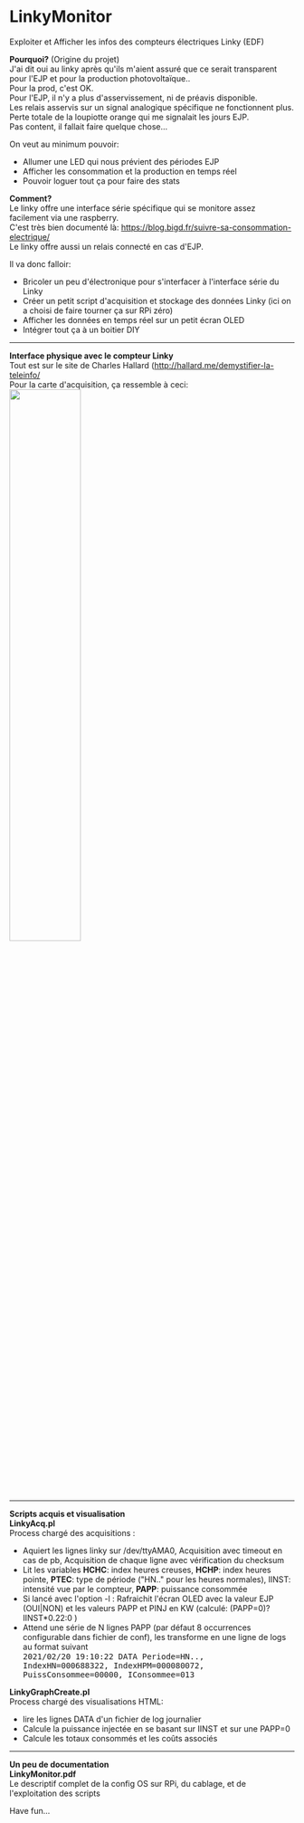 # LinkyMonitor
Exploiter et Afficher les infos des compteurs électriques Linky (EDF)

<b>Pourquoi?</b> (Origine du projet)<br/>
J'ai dit oui au linky après qu'ils m'aient assuré que ce serait transparent pour l'EJP et pour la production photovoltaïque..<br/>
Pour la prod, c'est OK. <br/>
Pour l'EJP, il n'y a plus d'asservissement, ni de préavis disponible. <br/>
Les relais asservis sur un signal analogique spécifique ne fonctionnent plus. Perte totale de la loupiotte orange qui me signalait les jours EJP.<br/>
Pas content, il fallait faire quelque chose…<p/>
On veut au minimum pouvoir:<ul>
<li>Allumer une LED qui nous prévient des périodes EJP</li>
<li>Afficher les consommation et la production en temps réel</li>
<li>Pouvoir loguer tout ça pour faire des stats</li></ul>

<b>Comment?</b><br/>
Le linky offre une interface série spécifique qui se monitore assez facilement via une raspberry.<br/>
C'est très bien documenté là: <a href="https://blog.bigd.fr/suivre-sa-consommation-electrique/">https://blog.bigd.fr/suivre-sa-consommation-electrique/</a><br/>
Le linky offre aussi un relais connecté en cas d'EJP.<p>
Il va donc falloir:<ul>
<li>Bricoler un peu d'électronique pour s'interfacer à l'interface série du Linky</li>
<li>Créer un petit script d'acquisition et stockage des données Linky (ici on a choisi de faire tourner ça sur RPi zéro)</li>
<li>Afficher les données en temps réel sur un petit écran OLED</li>
<li>Intégrer tout ça à un boitier DIY</li>
</ul>
<hr/>

<b>Interface physique avec le compteur Linky</b><br/>
Tout est sur le site de Charles Hallard (<a href="http://hallard.me/demystifier-la-teleinfo/">http://hallard.me/demystifier-la-teleinfo/</a><br/>
Pour la carte d'acquisition, ça ressemble à ceci:<br/>
<img width="50%" src="http://hallard.me/blog/wp-content/uploads/2015/07/montage-de-base-1024x547.jpg"/>
<hr/>

<b>Scripts acquis et visualisation</b><br/>
<b>LinkyAcq.pl</b><br/>
Process chargé des acquisitions :<ul> 
<li>Aquiert les lignes linky sur /dev/ttyAMA0, Acquisition avec timeout en cas de pb, Acquisition de chaque ligne avec vérification du checksum</li>
<li>Lit les variables <b>HCHC</b>: index heures creuses, <b>HCHP</b>: index heures pointe, <b>PTEC</b>: type de période ("HN.." pour les heures normales), IINST: intensité vue par le compteur, <b>PAPP</b>: puissance consommée</li>
<li>Si lancé avec l'option -l : Rafraichit l'écran OLED avec la valeur EJP (OUI|NON) et les valeurs PAPP et PINJ en KW (calculé:  (PAPP=0)?IINST*0.22:0  )</li>
<li>Attend une série de N lignes PAPP (par défaut 8 occurrences configurable dans fichier de conf), les transforme en une ligne de logs au format suivant<br>
<tt>2021/02/20 19:10:22	DATA	Periode=HN.., IndexHN=000688322, IndexHPM=000080072, PuissConsommee=00000, IConsommee=013</tt>
</li>
</ul>


<b>LinkyGraphCreate.pl</b><br/>
Process chargé des visualisations HTML:<ul> 
<li> lire les lignes DATA d'un fichier de log journalier</li>
<li> Calcule la puissance injectée en se basant sur IINST et sur une PAPP=0</li>
<li>Calcule les totaux consommés et les coûts associés</li>
</ul>
<hr/>

<b>Un peu de documentation</b><br/>
<b>LinkyMonitor.pdf</b><br/>
Le descriptif complet de la config OS sur RPi, du cablage, et de l'exploitation des scripts

<p>Have fun...</p>
